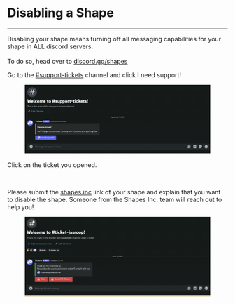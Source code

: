 # Disabling a Shape

***

Disabling your shape means turning off all messaging capabilities for your shape in ALL discord servers. \
\
To do so, head over to [discord.gg/shapes](https://discord.com/invite/shapes)

Go to the [#support-tickets](https://discord.com/channels/781212328749301790/1121072462294155284) channel and click I need support!

<figure><img src="../../.gitbook/assets/image (15).png" alt=""><figcaption></figcaption></figure>

Click on the ticket you opened.&#x20;

<figure><img src="../../.gitbook/assets/Screenshot 2024-06-12 at 7.24.19 PM (1).png" alt=""><figcaption></figcaption></figure>

Please submit the [shapes.inc](https://shapes.inc/) link of your shape and explain that you want to disable the shape. Someone from the Shapes Inc. team will reach out to help you!

<figure><img src="../../.gitbook/assets/image (1) (1) (1).png" alt=""><figcaption></figcaption></figure>
